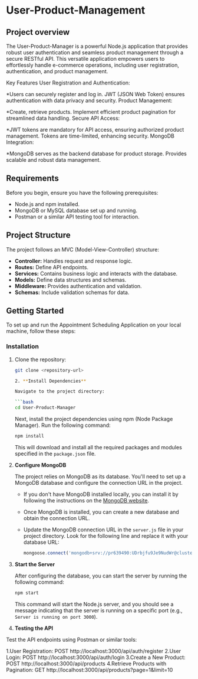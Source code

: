 # User-Product-Management

## Project overview

The  User-Product-Manager is a powerful Node.js application that provides robust user authentication and seamless product management through a secure RESTful API. This versatile application empowers users to effortlessly handle e-commerce operations, including user registration, authentication, and product management.

Key Features
User Registration and Authentication:

*Users can securely register and log in.
JWT (JSON Web Token) ensures authentication with data privacy and security.
Product Management:

*Create, retrieve products.
Implement efficient product pagination for streamlined data handling.
Secure API Access:

*JWT tokens are mandatory for API access, ensuring authorized product management.
Tokens are time-limited, enhancing security.
MongoDB Integration:

*MongoDB serves as the backend database for product storage.
Provides scalable and robust data management.


## Requirements

Before you begin, ensure you have the following prerequisites:

- Node.js and npm installed.
- MongoDB or MySQL database set up and running.
- Postman or a similar API testing tool for interaction.

## Project Structure

The project follows an MVC (Model-View-Controller) structure:

- **Controller:** Handles request and response logic.
- **Routes:** Define API endpoints.
- **Services:** Contains business logic and interacts with the database.
- **Models:** Define data structures and schemas.
- **Middleware:** Provides authentication and validation.
- **Schemas:** Include validation schemas for data.

## Getting Started

To set up and run the Appointment Scheduling Application on your local machine, follow these steps:

### Installation

1. Clone the repository:

   ```bash
   git clone <repository-url>

   2. **Install Dependencies**

   Navigate to the project directory:

   ```bash
   cd User-Product-Manager
   ```

   Next, install the project dependencies using npm (Node Package Manager). Run the following command:

   ```bash
   npm install
   ```

   This will download and install all the required packages and modules specified in the `package.json` file.

3. **Configure MongoDB**

   The project relies on MongoDB as its database. You'll need to set up a MongoDB database and configure the connection URL in the project.

   - If you don't have MongoDB installed locally, you can install it by following the instructions on the [MongoDB website](https://docs.mongodb.com/manual/installation/).

   - Once MongoDB is installed, you can create a new database and obtain the connection URL.

   - Update the MongoDB connection URL in the `server.js` file in your project directory. Look for the following line and replace it with your database URL:

     ```javascript
     mongoose.connect('mongodb+srv://pr639490:UDrbjfu9Je9NudWr@cluster0.oed5ort.mongodb.net/', { useNewUrlParser: true, useUnifiedTopology: true });

4. **Start the Server**

   After configuring the database, you can start the server by running the following command:

   ```bash
   npm start
   ```

   This command will start the Node.js server, and you should see a message indicating that the server is running on a specific port (e.g., `Server is running on port 3000`).

5. **Testing the API**

Test the API endpoints using Postman or similar tools:

1.User Registration: POST http://localhost:3000/api/auth/register
2.User Login: POST http://localhost:3000/api/auth/login
3.Create a New Product: POST http://localhost:3000/api/products
4.Retrieve Products with Pagination: GET http://localhost:3000/api/products?page=1&limit=10
